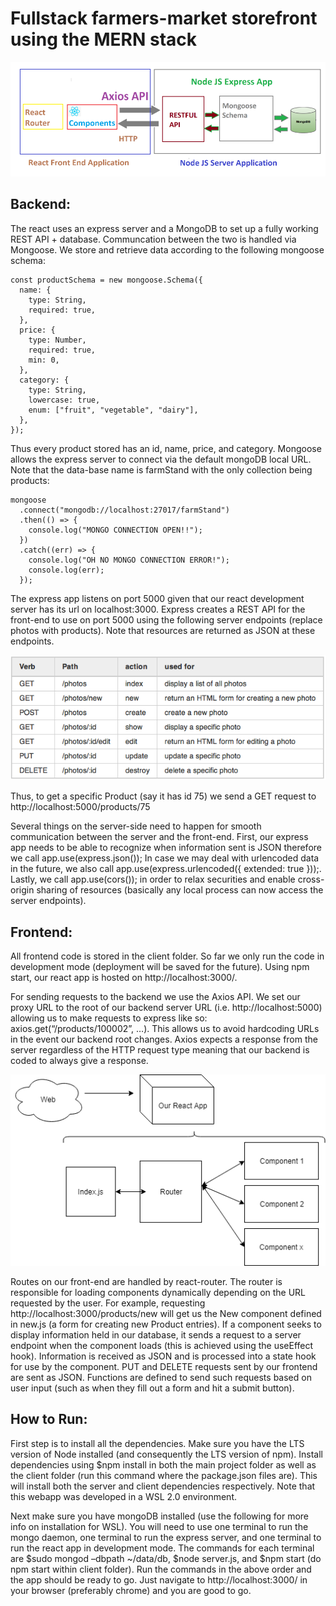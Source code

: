 <h1>Fullstack farmers-market storefront using the MERN stack</h1>

![MERN STACK OVERVIEW](./readme_resources/MERN_mongoose.png)

<h2>Backend:</h2>

The react uses an express server and a MongoDB to set up a fully working REST API + database. Communcation between the two is handled via Mongoose. 
We store and retrieve data according to the following mongoose schema: 
```
const productSchema = new mongoose.Schema({
  name: {
    type: String,
    required: true,
  },
  price: {
    type: Number,
    required: true,
    min: 0,
  },
  category: {
    type: String,
    lowercase: true,
    enum: ["fruit", "vegetable", "dairy"],
  },
});
```
Thus every product stored has an id, name, price, and category. Mongoose allows the express server to connect via the default mongoDB local URL. Note that the data-base name is farmStand with the only collection being products: 
```
mongoose
  .connect("mongodb://localhost:27017/farmStand")
  .then(() => {
    console.log("MONGO CONNECTION OPEN!!");
  })
  .catch((err) => {
    console.log("OH NO MONGO CONNECTION ERROR!");
    console.log(err);
  });
```
The express app listens on port 5000 given that our react development server has its url on localhost:3000. Express creates a REST API for the front-end to use on port 5000 using the following server endpoints (replace photos with products). Note that resources are returned as JSON at these endpoints.

![MERN STACK OVERVIEW](./readme_resources/rest_chart.png)

Thus, to get a specific Product (say it has id 75) we send a GET request to http://localhost:5000/products/75

Several things on the server-side need to happen for smooth communication between the server and the front-end. First, our express app needs to be able to recognize when information sent is JSON therefore we call app.use(express.json()); In case we may deal with urlencoded data in the future, we also call app.use(express.urlencoded({ extended: true }));. Lastly, we call app.use(cors()); in order to relax securities and enable cross-origin sharing of resources (basically any local process can now access the server endpoints).

<h2>Frontend:</h2>

All frontend code is stored in the client folder. So far we only run the code in development mode (deployment will be saved for the future). Using npm start, our react app is hosted on http://localhost:3000/. 

For sending requests to the backend we use the Axios API. We set our proxy URL to the root of our backend server URL (i.e. http://localhost:5000) allowing us to make requests to express like so: axios.get(“/products/100002”, …). This allows us to avoid hardcoding URLs in the event our backend root changes. Axios expects a response from the server regardless of the HTTP request type meaning that our backend is coded to always give a response.

![MERN STACK OVERVIEW](./readme_resources/React_Router.png)

Routes on our front-end are handled by react-router. The router is responsible for loading components dynamically depending on the URL requested by the user. For example, requesting http://localhost:3000/products/new will get us the New component defined in new.js (a form for creating new Product entries). If a component seeks to display information held in our database, it sends a request to a server endpoint when the component loads (this is achieved using the useEffect hook). Information is received as JSON and is processed into a state hook for use by the component. PUT and DELETE requests sent by our frontend are sent as JSON. Functions are defined to send such requests based on user input (such as when they fill out a form and hit a submit button). 

<h2>How to Run:</h2>

First step is to install all the dependencies. Make sure you have the LTS version of Node installed (and consequently the LTS version of npm). Install dependencies using $npm install in both the main project folder as well as the client folder (run this command where the package.json files are). This will install both the server and client dependencies respectively. Note that this webapp was developed in a WSL 2.0 environment. 

Next make sure you have mongoDB installed (use the following for more info on installation for WSL). You will need to use one terminal to run the mongo daemon, one terminal to run the express server, and one terminal to run the react app in development mode. The commands for each terminal are $sudo mongod –dbpath ~/data/db, $node server.js, and $npm start (do npm start within client folder). Run the commands in the above order and the app should be ready to go.  Just navigate to http://localhost:3000/ in your browser (preferably chrome) and you are good to go.
